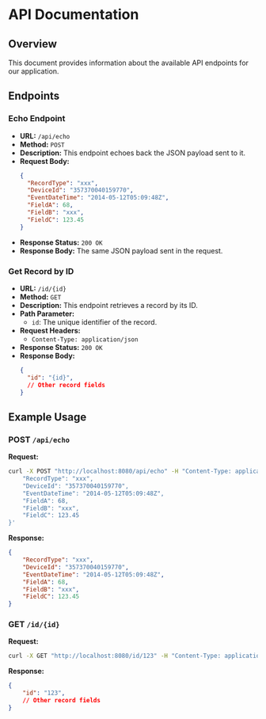 # API Documentation

## Overview

This document provides information about the available API endpoints for our application.

## Endpoints

### Echo Endpoint

- **URL:** `/api/echo`
- **Method:** `POST`
- **Description:** This endpoint echoes back the JSON payload sent to it.
- **Request Body:**
  ```json
  {
    "RecordType": "xxx",
    "DeviceId": "357370040159770",
    "EventDateTime": "2014-05-12T05:09:48Z",
    "FieldA": 68,
    "FieldB": "xxx",
    "FieldC": 123.45
  }
  ```
- **Response Status:** `200 OK`
- **Response Body:** The same JSON payload sent in the request.

### Get Record by ID

- **URL:** `/id/{id}`
- **Method:** `GET`
- **Description:** This endpoint retrieves a record by its ID.
- **Path Parameter:**
  - `id`: The unique identifier of the record.
- **Request Headers:**
  - `Content-Type: application/json`
- **Response Status:** `200 OK`
- **Response Body:**
  ```json
  {
    "id": "{id}",
    // Other record fields
  }
  ```

## Example Usage

### POST `/api/echo`

**Request:**
```bash
curl -X POST "http://localhost:8080/api/echo" -H "Content-Type: application/json" -d '{
    "RecordType": "xxx",
    "DeviceId": "357370040159770",
    "EventDateTime": "2014-05-12T05:09:48Z",
    "FieldA": 68,
    "FieldB": "xxx",
    "FieldC": 123.45
}'
```

**Response:**
```json
{
    "RecordType": "xxx",
    "DeviceId": "357370040159770",
    "EventDateTime": "2014-05-12T05:09:48Z",
    "FieldA": 68,
    "FieldB": "xxx",
    "FieldC": 123.45
}
```

### GET `/id/{id}`

**Request:**
```bash
curl -X GET "http://localhost:8080/id/123" -H "Content-Type: application/json"
```

**Response:**
```json
{
    "id": "123",
    // Other record fields
}
```
